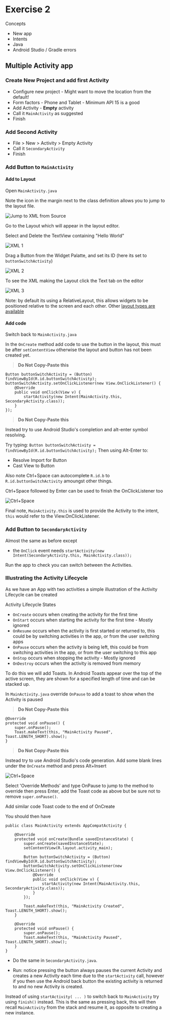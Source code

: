 # Exercise 2

Concepts
- New app
- Intents
- Java
- Android Studio / Gradle errors

## Multiple Activity app

### Create New Project and add first Activity

* Configure new project - Might want to move the location from the default!
* Form factors - Phone and Tablet - Minimum API 15 is a good
* Add Activity - **Empty** activity
* Call it `MainActivity` as suggested
* Finish

### Add Second Activity

* File > New > Activity > Empty Activity
* Call it `SecondaryActivity`
* Finish

### Add Button to `MainActivity`

#### Add to Layout

Open `MainActivity.java`

Note the icon in the margin next to the class definition allows you to jump to the layout file.

![Jump to XML from Source](../resources/images/AS-Linked-XML.png)

Go to the Layout which will appear in the layout editor.

Select and Delete the TextView containing "Hello World"

![XML 1](../resources/images/AS-Layout-Editor-1.png)

Drag a Button from the Widget Palatte, and set its ID (here its set to `buttonSwitchActivity`)

![XML 2](../resources/images/AS-Layout-Editor-2.png)

To see the XML making the Layout click the Text tab on the editor

![XML 3](../resources/images/AS-Layout-Editor-3.png)

Note: by default its using a RelativeLayout, this allows widgets to be positioned relative to the screen and each other. Other [layout types are available](https://developer.android.com/guide/topics/ui/declaring-layout.html#CommonLayouts)

#### Add code

Switch back to `MainActivity.java`

In the `OnCreate` method add code to use the button in the layout, this must be after `setContentView` otherwise the layout and button has not been created yet.

> **Do Not Copy-Paste this**
```
Button buttonSwitchActivity = (Button) findViewById(R.id.buttonSwitchActivity);
buttonSwitchActivity.setOnClickListener(new View.OnClickListener() {
    @Override
    public void onClick(View v) {
        startActivity(new Intent(MainActivity.this, SecondaryActivity.class));
    }
});
``` 
> **Do Not Copy-Paste this**

Instead try to use Android Studio's completion and alt-enter symbol resolving.

Try typing:
`Button buttonSwitchActivity = findViewById(R.id.buttonSwitchActivity);`
Then using Alt-Enter to: 
* Resolve Import for Button
* Cast View to Button

Also note Ctrl+Space can autocomplete `R.id.b` to `R.id.buttonSwitchActivity` amoungst other things.

Ctrl+Space followed by Enter can be used to finish the OnClickListener too

![Ctrl+Space](../resources/images/AS-Ctrl+Space.png)

Final note, `MainActivity.this` is used to provide the Activity to the intent, `this` would refer to the View.OnClickListener.

### Add Button to `SecondaryActivity`

Almost the same as before except
* the `OnClick` event needs `startActivity(new Intent(SecondaryActivity.this, MainActivity.class));`

Run the app to check you can switch between the Activities.

### Illustrating the Activity Lifecycle

As we have an App with two activities a simple illustration of the Activity Lifecycle can be created

Activity Lifecycle States

* `OnCreate` occurs when creating the activity for the first time
* `OnStart` occurs when starting the activity for the first time - Mostly ignored
* `OnResume` occurs when the activity is first started or returned to, this could be by switching activities in the app, or from the user switching apps 
* `OnPause` occurs when the activity is being left, this could be from switching activities in the app, or from the user switching to this app
* `OnStop` occurs when stopping the activity - Mostly ignored
* `OnDestroy` occurs when the activity is removed from memory

To do this we will add Toasts. In Android Toasts appear over the top of the active screen, they are shown for a specified length of time and can be stacked up.

In `MainActivity.java` override `OnPause` to add a toast to show when the Activity is paused

> **Do Not Copy-Paste this**
```
@Override
protected void onPause() {
    super.onPause();
    Toast.makeText(this, "MainActivity Paused", Toast.LENGTH_SHORT).show();
}
``` 
> **Do Not Copy-Paste this**

Instead try to use Android Studio's code generation. Add some blank lines under the `OnCreate` method and press Alt+Insert

![Ctrl+Space](../resources/images/AS-Alt+Insert.png)

Select 'Override Methods' and type OnPause to jump to the method to override then press Enter, add the Toast code as above but be sure not to remove `super.onPause()`.

Add similar code Toast code to the end of OnCreate

You should then have 

```
public class MainActivity extends AppCompatActivity {

    @Override
    protected void onCreate(Bundle savedInstanceState) {
        super.onCreate(savedInstanceState);
        setContentView(R.layout.activity_main);

        Button buttonSwitchActivity = (Button) findViewById(R.id.buttonSwitchActivity);
        buttonSwitchActivity.setOnClickListener(new View.OnClickListener() {
            @Override
            public void onClick(View v) {
                startActivity(new Intent(MainActivity.this, SecondaryActivity.class));
            }
        });

        Toast.makeText(this, "MainActivity Created", Toast.LENGTH_SHORT).show();
    }

    @Override
    protected void onPause() {
        super.onPause();
        Toast.makeText(this, "MainActivity Paused", Toast.LENGTH_SHORT).show();
    }
}
```

* Do the same in `SecondaryActivity.java`.

* Run: notice pressing the button always pauses the current Activity and creates a new Activity each time due to the `startActivity` call, however if you then use the Android back button the existing activity is returned to and no new Activity is created.

Instead of using `startActivity( ... )` to switch back to `MainActivity` try using `finish()` instead. This is the same as pressing back, this will then recall `MainActivity` from the stack and resume it, as opposite to creating a new instance.


